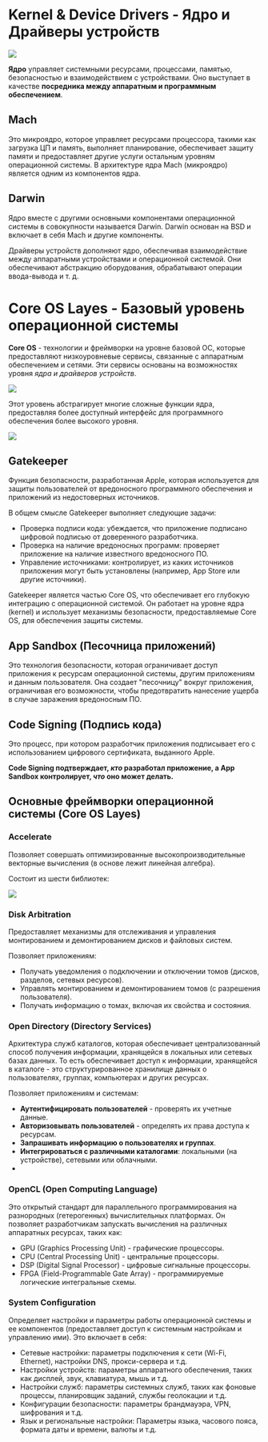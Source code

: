 # Kernel & Device Drivers - Ядро и Драйверы устройств

![](https://media2.dev.to/dynamic/image/width=800%2Cheight=%2Cfit=scale-down%2Cgravity=auto%2Cformat=auto/https%3A%2F%2Fdev-to-uploads.s3.amazonaws.com%2Fuploads%2Farticles%2Feynjl2v6xj7h7xb67x26.png)

__Ядро__ управляет системными ресурсами, процессами, памятью, безопасностью и взаимодействием с устройствами. Оно выступает в качестве __посредника между аппаратным и программным обеспечением__. 

## Mach

Это микроядро, которое управляет ресурсами процессора, такими как загрузка ЦП и память, выполняет планирование, обеспечивает защиту памяти и предоставляет другие услуги остальным уровням операционной системы. В архитектуре ядра Mach (микроядро) является одним из компонентов ядра.

## Darwin

Ядро вместе с другими основными компонентами операционной системы в совокупности называется Darwin. Darwin основан на BSD и включает в себя Mach и другие компоненты.

Драйверы устройств дополняют ядро, обеспечивая взаимодействие между аппаратными устройствами и операционной системой. Они обеспечивают абстракцию оборудования, обрабатывают операции ввода-вывода и т. д.

# Core OS Layes - Базовый уровень операционной системы

**Core OS** - технологии и фреймворки на уровне базовой ОС, которые предоставляют низкоуровневые сервисы, связанные с аппаратным обеспечением и сетями. Эти сервисы основаны на возможностях уровня _ядра и драйверов устройств_.

![](https://media2.dev.to/dynamic/image/width=800%2Cheight=%2Cfit=scale-down%2Cgravity=auto%2Cformat=auto/https%3A%2F%2Fdev-to-uploads.s3.amazonaws.com%2Fuploads%2Farticles%2F8hjreqh82kaovsqa0yda.png)

Этот уровень абстрагирует многие сложные функции ядра, предоставляя более доступный интерфейс для программного обеспечения более высокого уровня.

![](https://developer.apple.com/library/archive/documentation/MacOSX/Conceptual/OSX_Technology_Overview/art/osx_architecture-core_os_2x.png)

## Gatekeeper

Функция безопасности, разработанная Apple, которая используется для защиты пользователей от вредоносного программного обеспечения и приложений из недостоверных источников.

В общем смысле Gatekeeper выполняет следующие задачи:

* Проверка подписи кода: убеждается, что приложение подписано цифровой подписью от доверенного разработчика.
* Проверка на наличие вредоносных программ: проверяет приложение на наличие известного вредоносного ПО.
* Управление источниками: контролирует, из каких источников приложения могут быть установлены (например, App Store или другие источники).

Gatekeeper является частью Core OS, что обеспечивает его глубокую интеграцию с операционной системой. Он работает на уровне ядра (kernel) и использует механизмы безопасности, предоставляемые Core OS, для обеспечения защиты системы.

##  App Sandbox (Песочница приложений)

Это технология безопасности, которая ограничивает доступ приложения к ресурсам операционной системы, другим приложениям и данным пользователя. Она создает "песочницу" вокруг приложения, ограничивая его возможности, чтобы предотвратить нанесение ущерба в случае заражения вредоносным ПО.

## Code Signing (Подпись кода)

Это процесс, при котором разработчик приложения подписывает его с использованием цифрового сертификата, выданного Apple.

__Code Signing подтверждает, _кто_ разработал приложение, а App Sandbox контролирует, _что_ оно может делать.__

## Основные фреймворки операционной системы (Core OS Layes)

###  Accelerate 

Позволяет совершать оптимизированные высокопроизводительные векторные вычисления (в основе лежит линейная алгебра). 

Состоит из шести библиотек:


![](https://habrastorage.org/r/w1560/getpro/habr/upload_files/88a/87f/837/88a87f83727e787186d4ccc0a16286d2.png)

### Disk Arbitration

Предоставляет механизмы для отслеживания и управления монтированием и демонтированием дисков и файловых систем. 

Позволяет приложениям:

* Получать уведомления о подключении и отключении томов (дисков, разделов, сетевых ресурсов).
*  Управлять монтированием и демонтированием томов (с разрешения пользователя).
*  Получать информацию о томах, включая их свойства и состояния.

### Open Directory (Directory Services)

Архитектура служб каталогов, которая обеспечивает централизованный способ получения информации, хранящейся в локальных или сетевых базах данных. То есть обеспечивает доступ к информации, хранящейся в каталоге - это структурированное хранилище данных о пользователях, группах, компьютерах и других ресурсах. 

Позволяет приложениям и системам:

* __Аутентифицировать пользователей__ - проверять их учетные данные.
* __Авторизовывать пользователей__ - определять их права доступа к ресурсам.
* __Запрашивать информацию о пользователях и группах__.
* __Интегрироваться с различными каталогами__: локальными (на устройстве), сетевыми или облачными.
* 
### OpenCL (Open Computing Language)

Это открытый стандарт для параллельного программирования на разнородных (гетерогенных) вычислительных платформах. Он позволяет разработчикам запускать вычисления на различных аппаратных ресурсах, таких как:

* GPU (Graphics Processing Unit) - графические процессоры.
* CPU (Central Processing Unit) - центральные процессоры.
* DSP (Digital Signal Processor) - цифровые сигнальные процессоры.
* FPGA (Field-Programmable Gate Array) - программируемые логические интегральные схемы.

### System Configuration

Определяет настройки и параметры работы операционной системы и ее компонентов (предоставляет доступ к системным настройкам и управлению ими). Это включает в себя:

* Сетевые настройки: параметры подключения к сети (Wi-Fi, Ethernet), настройки DNS, прокси-сервера и т.д.
* Настройки устройств: параметры аппаратного обеспечения, таких как дисплей, звук, клавиатура, мышь и т.д.
* Настройки служб: параметры системных служб, таких как фоновые процессы, планировщик заданий, службы геолокации и т.д.
* Конфигурации безопасности: параметры брандмауэра, VPN, шифрования и т.д.
* Язык и региональные настройки: Параметры языка, часового пояса, формата даты и времени, валюты и т.д.
